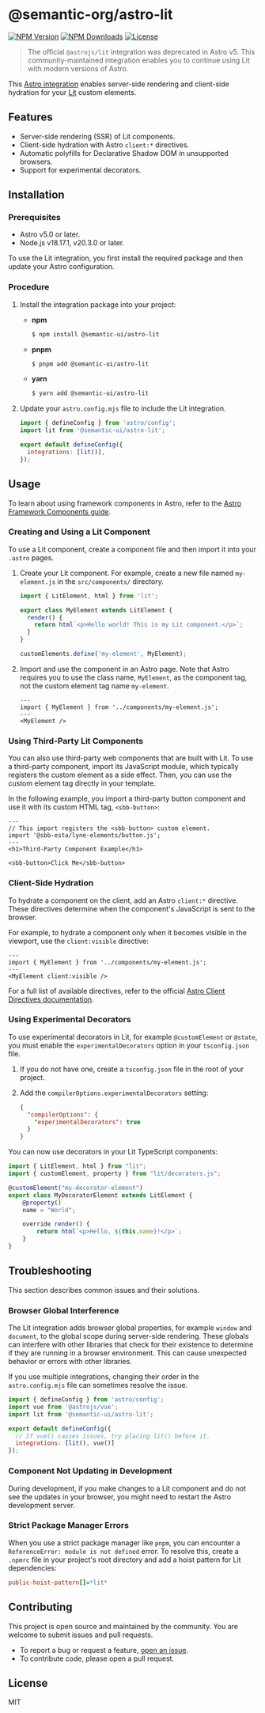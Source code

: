 # @semantic-org/astro-lit

[![NPM Version](https://img.shields.io/npm/v/%40semantic-ui%2Fastro-lit)](https://www.npmjs.com/package/@semantic-ui/astro-lit)
[![NPM Downloads](https://img.shields.io/npm/dm/%40semantic-ui%2Fastro-lit)](https://www.npmjs.com/package/@semantic-ui/astro-lit)
[![License](https://img.shields.io/npm/l/%40semantic-ui%2Fastro-lit)](https://github.com/Semantic-Org/Astro-Lit/blob/main/LICENSE)

> The official `@astrojs/lit` integration was deprecated in Astro v5. This community-maintained integration enables you to continue using Lit with modern versions of Astro.

This [Astro integration](https://docs.astro.build/en/guides/integrations-guide/) enables server-side rendering and client-side hydration for your [Lit](https://lit.dev/) custom elements.

## Features

*   Server-side rendering (SSR) of Lit components.
*   Client-side hydration with Astro `client:*` directives.
*   Automatic polyfills for Declarative Shadow DOM in unsupported browsers.
*   Support for experimental decorators.

## Installation

### Prerequisites

*   Astro v5.0 or later.
*   Node.js v18.17.1, v20.3.0 or later.

To use the Lit integration, you first install the required package and then update your Astro configuration.

### Procedure

1.  Install the integration package into your project:

    *   **npm**
        ```sh
        $ npm install @semantic-ui/astro-lit
        ```
    *   **pnpm**
        ```sh
        $ pnpm add @semantic-ui/astro-lit
        ```
    *   **yarn**
        ```sh
        $ yarn add @semantic-ui/astro-lit
        ```

2.  Update your `astro.config.mjs` file to include the Lit integration.

    ```js title="astro.config.mjs"
    import { defineConfig } from 'astro/config';
    import lit from '@semantic-ui/astro-lit';
    
    export default defineConfig({
      integrations: [lit()],
    });
    ```

## Usage

To learn about using framework components in Astro, refer to the [Astro Framework Components guide](https://docs.astro.build/en/guides/framework-components/).

### Creating and Using a Lit Component

To use a Lit component, create a component file and then import it into your `.astro` pages.

1.  Create your Lit component. For example, create a new file named `my-element.js` in the `src/components/` directory.

    ```javascript title="src/components/my-element.js"
    import { LitElement, html } from 'lit';
    
    export class MyElement extends LitElement {
      render() {
        return html`<p>Hello world! This is my Lit component.</p>`;
      }
    }
    
    customElements.define('my-element', MyElement);
    ```

2.  Import and use the component in an Astro page. Note that Astro requires you to use the class name, `MyElement`, as the component tag, not the custom element tag name `my-element`.

    ```astro title="src/pages/index.astro"
    ---
    import { MyElement } from '../components/my-element.js';
    ---
    <MyElement />
    ```

### Using Third-Party Lit Components

You can also use third-party web components that are built with Lit. To use a third-party component, import its JavaScript module, which typically registers the custom element as a side effect. Then, you can use the custom element tag directly in your template.

In the following example, you import a third-party button component and use it with its custom HTML tag, `<sbb-button>`:

```astro title="src/pages/buttons.astro"
---
// This import registers the <sbb-button> custom element.
import '@sbb-esta/lyne-elements/button.js';
---
<h1>Third-Party Component Example</h1>

<sbb-button>Click Me</sbb-button>
```

### Client-Side Hydration

To hydrate a component on the client, add an Astro `client:*` directive. These directives determine when the component's JavaScript is sent to the browser.

For example, to hydrate a component only when it becomes visible in the viewport, use the `client:visible` directive:

```astro title="src/pages/index.astro"
---
import { MyElement } from '../components/my-element.js';
---
<MyElement client:visible />
```

For a full list of available directives, refer to the official [Astro Client Directives documentation](https://docs.astro.build/en/reference/directives-reference/#client-directives).

### Using Experimental Decorators

To use experimental decorators in Lit, for example `@customElement` or `@state`, you must enable the `experimentalDecorators` option in your `tsconfig.json` file.

1.  If you do not have one, create a `tsconfig.json` file in the root of your project.
2.  Add the `compilerOptions.experimentalDecorators` setting:

    ```json title="tsconfig.json"
    {
      "compilerOptions": {
        "experimentalDecorators": true
      }
    }
    ```

You can now use decorators in your Lit TypeScript components:

```typescript title="src/components/my-decorator-element.ts"
import { LitElement, html } from "lit";
import { customElement, property } from "lit/decorators.js";

@customElement("my-decorator-element")
export class MyDecoratorElement extends LitElement {
    @property()
    name = "World";

    override render() {
        return html`<p>Hello, ${this.name}!</p>`;
    }
}
```

## Troubleshooting

This section describes common issues and their solutions.

### Browser Global Interference

The Lit integration adds browser global properties, for example `window` and `document`, to the global scope during server-side rendering. These globals can interfere with other libraries that check for their existence to determine if they are running in a browser environment. This can cause unexpected behavior or errors with other libraries.

If you use multiple integrations, changing their order in the `astro.config.mjs` file can sometimes resolve the issue.

```javascript title="astro.config.mjs"
import { defineConfig } from 'astro/config';
import vue from '@astrojs/vue';
import lit from '@semantic-ui/astro-lit';

export default defineConfig({
  // If vue() causes issues, try placing lit() before it.
  integrations: [lit(), vue()]
});
```

### Component Not Updating in Development

During development, if you make changes to a Lit component and do not see the updates in your browser, you might need to restart the Astro development server.

### Strict Package Manager Errors

When you use a strict package manager like `pnpm`, you can encounter a `ReferenceError: module is not defined` error. To resolve this, create a `.npmrc` file in your project's root directory and add a hoist pattern for Lit dependencies:

```ini title=".npmrc"
public-hoist-pattern[]=*lit*
```

## Contributing

This project is open source and maintained by the community. You are welcome to submit issues and pull requests.

*   To report a bug or request a feature, [open an issue](https://github.com/Semantic-Org/Astro-Lit/issues).
*   To contribute code, please open a pull request.

## License

MIT

